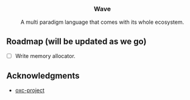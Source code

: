 <br />
<div align="center">
  <h3 align="center">Wave</h3>
  <p align="center">
    A multi paradigm language that comes with its whole ecosystem.
    <br />
</div>

<!-- ROADMAP -->
## Roadmap (will be updated as we go)
- [ ] Write memory allocator.

<!-- ACKNOWLEDGMENTS -->
## Acknowledgments

* [oxc-project](https://oxc-project.github.io/docs/learn/parser_in_rust/intro.html)

